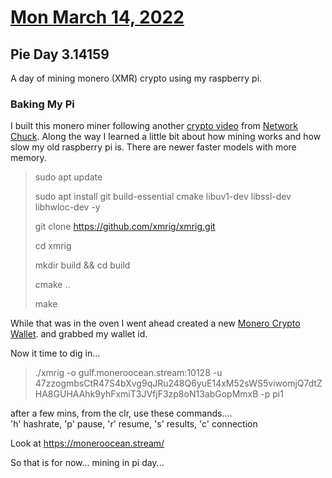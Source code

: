 # [Mon March 14, 2022](../../README.md) 

## Pie Day 3.14159

A day of mining monero (XMR) crypto using my raspberry pi. 

### Baking My Pi 

I built this monero miner following another [crypto video][mining] from [Network Chuck][chuck]. Along the way I learned a little bit about how mining works and how slow my old raspberry pi is. There are newer faster models with more memory.

> sudo apt update
>
>sudo apt install git build-essential cmake libuv1-dev libssl-dev libhwloc-dev -y
>
> git clone https://github.com/xmrig/xmrig.git
>
> cd xmrig
>
> mkdir build  && cd build
>
> cmake ..
>
> make

While that was in the oven I went ahead created a new [Monero 
Crypto Wallet][monero]. and grabbed my wallet id.

Now it time to dig in...

> ./xmrig -o gulf.moneroocean.stream:10128 -u 47zzogmbsCtR47S4bXvg9qJRu248Q6yuE14xM52sWS5viwomjQ7dtZHA8GUHAAhk9yhFxmiT3JVfjF3zp8oN13abGopMmxB -p pi1

after a few mins, from the clr, use these commands....  
'h' hashrate, 'p' pause, 'r' resume, 's' results, 'c' connection  

Look at https://moneroocean.stream/

So that is for now...  mining in pi day...

<!-- REFERENCES -->

[chuck]: https://networkchuck.com/
[monero]: https://www.getmonero.org/
[mining]: https://www.youtube.com/watch?v=hHtGN_JzoP8&t=4s
